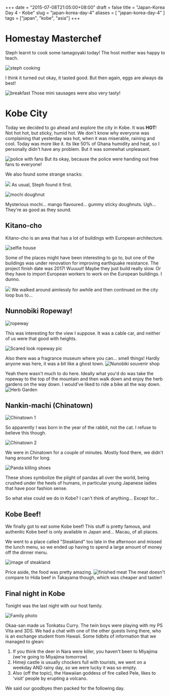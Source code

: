 +++
date = "2015-07-08T21:05:00+08:00"
draft = false
title = "Japan-Korea Day 4 - Kobe"
slug = "japan-korea-day-4"
aliases = [
	"japan-korea-day-4"
]
tags = ["japan", "kobe", "asia"]
+++
# Homestay Masterchef

Steph learnt to cook some tamagoyaki today! The host mother was happy to teach.

![steph cooking](/images/2015/07/IMG_1103.jpg)

I think it turned out okay, it tasted good. But then again, eggs are always da best!

![breakfast](/images/2015/07/breakfast.jpg)
Those mini sausages were also very tasty!
<br/>

# Kobe City

Today we decided to go ahead and explore the city in Kobe. It was **HOT**! Not hot hot, but sticky, humid hot. We don't know why everyone was complaining that yesterday was hot, when it was miserable, raining and cool. Today was more like it. Its like 50% of Ghana humidity and heat, so I personally didn't have any problem. But it was somewhat unpleasant.

![police with fans](/images/2015/07/police-handing-out-fans.jpg)
But its okay, because the police were handing out free fans to everyone!

We also found some strange snacks:

![](/images/2015/07/IMG_1109.jpg)
As usual, Steph found it first.

![mochi doughnut](/images/2015/07/IMG_1114.jpg)

Mysterious mochi... mango flavoured... gummy sticky doughnuts. Ugh... They're as good as they sound.

## Kitano-cho

Kitano-cho is an area that has a lot of buildings with European architecture.

![selfie house](/images/2015/07/20150709_110502.jpg)

Some of the places might have been interesting to go to, but one of the buildings was under renovation for improving earthquake resistance. The project finish date was 2017! Wuuuut! Maybe they just build really slow. Or they have to import European workers to work on the European buildings. I dunno.

![](/images/2015/07/walking.jpg)
We walked around aimlessly for awhile and then continued on the city loop bus to...

## Nunnobiki Ropeway!

![ropeway](/images/2015/07/ropeway.JPG)

This was interesting for the view I suppose. It was a cable car, and neither of us were that good with heights.

![Scared look ropeway pic](/images/2015/07/scared-nunnobiki.jpg)

Also there was a fragrance museum where you can... smell things! Hardly anyone was here, it was a bit like a ghost town.
![Nunobiki souvenir shop](/images/2015/07/nunnobiki-souvenir.jpg)

Yeah there wasn't much to do here. Ideally what you'd do was take the ropeway to the top of the mountain and then walk down and enjoy the herb gardens on the way down. I would've liked to ride a bike all the way down.
![Herb Garden](/images/2015/07/herb-garden.jpg)

## Nankin-machi (Chinatown)

![Chinatown 1](/images/2015/07/20150709_112218.jpg)

So apparently I was born in the year of the rabbit, not the cat. I refuse to believe this though.

![Chinatown 2](/images/2015/07/20150709_112509-1.jpg)

We were in Chinatown for a couple of minutes. Mostly food there, we didn't hang around for long.

![Panda killing shoes](/images/2015/07/20150709_112644.jpg)

These shoes symbolize the plight of pandas all over the world, being crushed under the heels of humans, in particular young Japanese ladies that have poor fashion sense.

So what else could we do in Kobe? I can't think of anything... Except for...

## Kobe Beef!

We finally got to eat some Kobe beef! This stuff is pretty famous, and authentic Kobe beef is only available in Japan and... Macau, of all places.

We went to a place called "Steakland" too late in the afternoon and missed the lunch menu, so we ended up having to spend a large amount of money off the dinner menu.

![image of steakland](/images/2015/07/IMG_1241.jpg)

Price aside, the food was pretty amazing.
![finished meat](/images/2015/07/kobebeef.jpg)
The meat doesn't compare to Hida beef in Takayama though, which was cheaper and tastier!

## Final night in Kobe

Tonight was the last night with our host family.

![Family photo](/images/2015/07/IMG_1258.jpg)

Okaa-san made us Tonkatsu Curry. The twin boys were playing with my PS Vita and 3DS. We had a chat with one of the other guests living there, who is an exchange student from Hawaii. Some tidbits of information that we managed to glean:

1. If you think the deer in Nara were killer, you haven't been to Miyajima (we're going to Miyajima tomorrow)
2. Himeji castle is usually chockers full with tourists, we went on a weekday AND rainy day, so we were lucky it was so empty.
3. Also (off the topic), the Hawaiian goddess of fire called Pele, likes to 'visit' people by erupting a volcano.

We said our goodbyes then packed for the following day.
